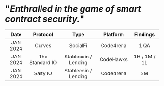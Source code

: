 # "*Enthralled in the game of smart contract security.*"

| Date | Protocol | Type | Platform | Findings |
| :---: | :---: |:---:| :---: | :---: |
| JAN 2024 | Curves | SocialFi | Code4rena | 1 QA | 
| JAN 2024 | The Standard IO | Stablecoin / Lending | CodeHawks | 1H / 1M / 1L
| JAN 2024 | Salty IO | Stablecoin / Lending | Code4rena | 2M
